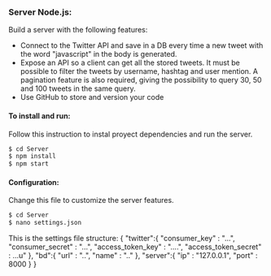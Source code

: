 ### Server Node.js:
Build a server with the following features:
- Connect to the Twitter API and save in a DB every time a new tweet with the word "javascript" in the body is generated.
- Expose an API so a client can get all the stored tweets. It must be possible to filter the tweets by username, hashtag
and user mention. A pagination feature is also required, giving the possibility to query 30, 50 and 100 tweets in the same
query.
- Use GitHub to store and version your code

#### To install and run:
Follow this instruction to instal proyect dependencies and run the server.

```sh
$ cd Server
$ npm install
$ npm start
```

#### Configuration:
Change this file to customize the server features.

```sh
$ cd Server
$ nano settings.json
```

This is the settings file structure:
{
  "twitter":{
    "consumer_key"        : "...",
    "consumer_secret"     : "...",
    "access_token_key"    : "....",
    "access_token_secret" : ...u"
  },
  "bd":{
      "url"  : "..",
      "name" : ".."
  },
  "server":{
    "ip"   : "127.0.0.1",
    "port" : 8000
  }
}
```
